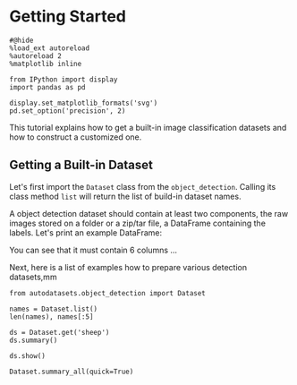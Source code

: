 # Getting Started

```{.python .input}
#@hide
%load_ext autoreload
%autoreload 2
%matplotlib inline

from IPython import display
import pandas as pd

display.set_matplotlib_formats('svg')
pd.set_option('precision', 2)
```

This tutorial explains how to get a built-in image classification datasets and how to construct a customized one. 

## Getting a Built-in Dataset

Let's first import the `Dataset` class from the `object_detection`. Calling its class method `list` will return the list of build-in dataset names.



A object detection dataset should contain at least two components, the raw images stored on a folder or a zip/tar file, a DataFrame containing the labels. Let's print an example DataFrame:

You can see that it must contain 6 columns ...

Next, here is a list of examples how to prepare various detection datasets,mm

```{.python .input}
from autodatasets.object_detection import Dataset

names = Dataset.list()
len(names), names[:5]
```

```{.python .input}
ds = Dataset.get('sheep')
ds.summary()
```

```{.python .input}
ds.show()
```

```{.python .input}
Dataset.summary_all(quick=True)
```
